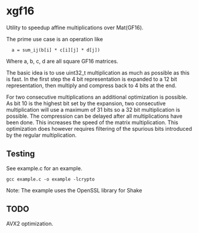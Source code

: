 # xgf16

Utility to speedup affine multiplications over Mat(GF16).

The prime use case is an operation like
```
  a = sum_ij(b[i] * c[i][j] * d[j])
```
Where a, b, c, d are all square GF16 matrices.

The basic idea is to use uint32_t multiplication as much as possible as this is fast. 
In the first step the 4 bit representation is expanded to a 12 bit representation, 
then multiply and compress back to 4 bits at the end.

For two consecutive multiplications an additional optimization is possible. As bit 10 is 
the highest bit set by the expansion, two consecutive multiplication will use a maximum 
of 31 bits so a 32 bit multiplication is possible. The compression can be delayed after 
all multiplications have been done. This increases the speed of the matrix multiplication. 
This optimization does however requires filtering of the spurious bits introduced by the 
regular multiplication.

Testing
-------
See example.c for an example. 

```
gcc example.c -o example -lcrypto
```
Note: The example uses the OpenSSL library for Shake

TODO
-------
AVX2 optimization.
